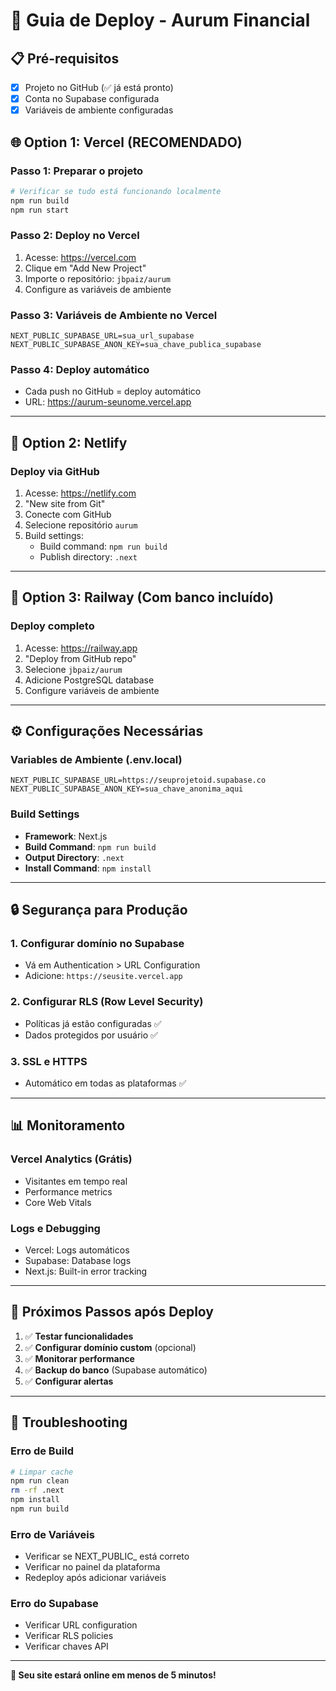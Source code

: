# 🚀 Guia de Deploy - Aurum Financial

## 📋 Pré-requisitos
- [x] Projeto no GitHub (✅ já está pronto)
- [x] Conta no Supabase configurada
- [x] Variáveis de ambiente configuradas

## 🌐 Option 1: Vercel (RECOMENDADO)

### Passo 1: Preparar o projeto
```bash
# Verificar se tudo está funcionando localmente
npm run build
npm run start
```

### Passo 2: Deploy no Vercel
1. Acesse: https://vercel.com
2. Clique em "Add New Project"
3. Importe o repositório: `jbpaiz/aurum`
4. Configure as variáveis de ambiente

### Passo 3: Variáveis de Ambiente no Vercel
```
NEXT_PUBLIC_SUPABASE_URL=sua_url_supabase
NEXT_PUBLIC_SUPABASE_ANON_KEY=sua_chave_publica_supabase
```

### Passo 4: Deploy automático
- Cada push no GitHub = deploy automático
- URL: https://aurum-seunome.vercel.app

---

## 🚀 Option 2: Netlify

### Deploy via GitHub
1. Acesse: https://netlify.com
2. "New site from Git"
3. Conecte com GitHub
4. Selecione repositório `aurum`
5. Build settings:
   - Build command: `npm run build`
   - Publish directory: `.next`

---

## 🐳 Option 3: Railway (Com banco incluído)

### Deploy completo
1. Acesse: https://railway.app
2. "Deploy from GitHub repo"
3. Selecione `jbpaiz/aurum`
4. Adicione PostgreSQL database
5. Configure variáveis de ambiente

---

## ⚙️ Configurações Necessárias

### Variables de Ambiente (.env.local)
```env
NEXT_PUBLIC_SUPABASE_URL=https://seuprojetoid.supabase.co
NEXT_PUBLIC_SUPABASE_ANON_KEY=sua_chave_anonima_aqui
```

### Build Settings
- **Framework**: Next.js
- **Build Command**: `npm run build`
- **Output Directory**: `.next`
- **Install Command**: `npm install`

---

## 🔒 Segurança para Produção

### 1. Configurar domínio no Supabase
- Vá em Authentication > URL Configuration
- Adicione: `https://seusite.vercel.app`

### 2. Configurar RLS (Row Level Security)
- Políticas já estão configuradas ✅
- Dados protegidos por usuário ✅

### 3. SSL e HTTPS
- Automático em todas as plataformas ✅

---

## 📊 Monitoramento

### Vercel Analytics (Grátis)
- Visitantes em tempo real
- Performance metrics
- Core Web Vitals

### Logs e Debugging
- Vercel: Logs automáticos
- Supabase: Database logs
- Next.js: Built-in error tracking

---

## 🎯 Próximos Passos após Deploy

1. ✅ **Testar funcionalidades**
2. ✅ **Configurar domínio custom** (opcional)
3. ✅ **Monitorar performance**
4. ✅ **Backup do banco** (Supabase automático)
5. ✅ **Configurar alertas**

---

## 🚨 Troubleshooting

### Erro de Build
```bash
# Limpar cache
npm run clean
rm -rf .next
npm install
npm run build
```

### Erro de Variáveis
- Verificar se NEXT_PUBLIC_ está correto
- Verificar no painel da plataforma
- Redeploy após adicionar variáveis

### Erro do Supabase
- Verificar URL configuration
- Verificar RLS policies
- Verificar chaves API

---

**🎉 Seu site estará online em menos de 5 minutos!**
